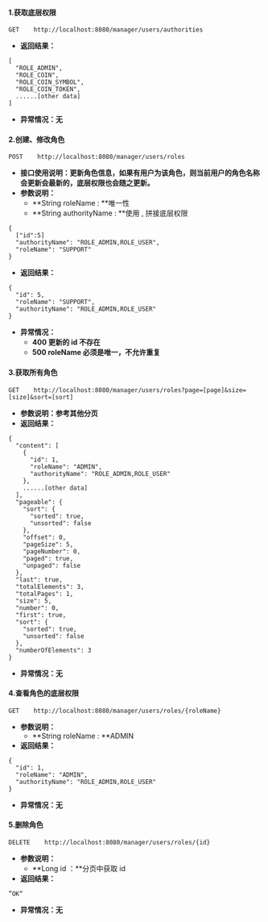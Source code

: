 #### 1.获取底层权限

```
GET    http://localhost:8080/manager/users/authorities
```

* **返回结果：**

```
[
  "ROLE_ADMIN",
  "ROLE_COIN",
  "ROLE_COIN_SYMBOL",
  "ROLE_COIN_TOKEN",
  ......[other data]
]
```

* **异常情况：无**

#### 2.创建、修改角色

```
POST    http://localhost:8080/manager/users/roles
```

* **接口使用说明：更新角色信息，如果有用户为该角色，则当前用户的角色名称会更新会最新的，底层权限也会随之更新。**
* **参数说明：**
  * **String roleName : **唯一性
  * **String authorityName : **使用 , 拼接底层权限

```
{
  ["id":5]
  "authorityName": "ROLE_ADMIN,ROLE_USER",
  "roleName": "SUPPORT"
}
```

* **返回结果：**

```
{
  "id": 5,
  "roleName": "SUPPORT",
  "authorityName": "ROLE_ADMIN,ROLE_USER"
}
```

* **异常情况：**
  * **400 更新的 id 不存在**
  * **500 roleName 必须是唯一，不允许重复**

#### 3.获取所有角色

```
GET    http://localhost:8080/manager/users/roles?page=[page]&size=[size]&sort=[sort]
```

* **参数说明：参考其他分页**
* **返回结果：**

```
{
  "content": [
    {
      "id": 1,
      "roleName": "ADMIN",
      "authorityName": "ROLE_ADMIN,ROLE_USER"
    },
    ......[other data]
  ],
  "pageable": {
    "sort": {
      "sorted": true,
      "unsorted": false
    },
    "offset": 0,
    "pageSize": 5,
    "pageNumber": 0,
    "paged": true,
    "unpaged": false
  },
  "last": true,
  "totalElements": 3,
  "totalPages": 1,
  "size": 5,
  "number": 0,
  "first": true,
  "sort": {
    "sorted": true,
    "unsorted": false
  },
  "numberOfElements": 3
}
```

* **异常情况：无**

#### 4.查看角色的底层权限

```
GET    http://localhost:8080/manager/users/roles/{roleName}
```

* **参数说明：**
  * **String roleName : **ADMIN
* **返回结果：**

```
{
  "id": 1,
  "roleName": "ADMIN",
  "authorityName": "ROLE_ADMIN,ROLE_USER"
}
```

* **异常情况：无**

#### 5.删除角色

```
DELETE    http://localhost:8080/manager/users/roles/{id}
```

* **参数说明：**
  * **Long id ：**分页中获取 id
* **返回结果：**

```
”OK“
```

* **异常情况：无**



